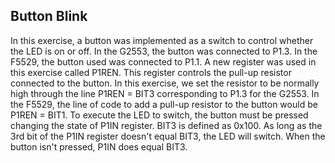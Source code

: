 ## Button Blink 
In this exercise, a button was implemented as a switch to control whether the LED is on or off. In the G2553, the button was connected to P1.3. In the F5529, the button used was connected to P1.1. 
A new register was used in this exercise called P1REN. This register controls the pull-up resistor connected to the button. In this exercise, we set the resistor to be normally high through the line P1REN = BIT3 corresponding to P1.3 for the G2553. In the F5529, the line of code to add a pull-up resistor to the button would be P1REN = BIT1. To execute the LED to switch, the button must be pressed changing the state of P1IN register. BIT3 is defined as 0x100.  As long as the 3rd bit of the P1IN register doesn't equal BIT3, the LED will switch. When the button isn't pressed, P1IN does equal BIT3. 
